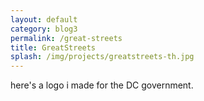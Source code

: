 ```yaml
---
layout: default
category: blog3
permalink: /great-streets
title: GreatStreets
splash: /img/projects/greatstreets-th.jpg
---
```


here's a logo i made for the DC government.